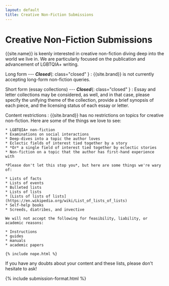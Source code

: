 ```yaml
---
layout: default
title: Creative Non-Fiction Submissions
---
```


# Creative Non-Fiction Submissions

{{site.name}} is keenly interested in creative non-fiction diving deep into the world we live in. We are particularly focused on the publication and advancement of LGBTQIA+ writing.

Long form --- ***Closed***{: class="closed" }
:   {{site.brand}} is not currently accepting long-form non-fiction queries.

Short form (essay collections) --- ***Closed***{: class="closed" }
:   Essay and letter collections may be considered, as well, and in that case, please specify the unifying theme of the collection, provide a brief synopsis of each piece, and the licensing status of each essay or letter.

Content restrictions
:   {{site.brand}} has no restrictions on topics for creative non-fiction. Here are some of the things we love to see:

    * LGBTQIA+ non-fiction
    * Examinations on social interactions
    * Deep-dives into a topic the author loves
    * Eclectic fields of interest tied together by a story
    * *Or* a single field of interest tied together by eclectic stories
    * Non-fiction on a topic that the author has first-hand experience with

    *Please don't let this stop you*, but here are some things we're wary of:

    * Lists of facts
    * Lists of events
    * Bulleted lists
    * Lists of lists
    * [Lists of lists of lists](https://en.wikipedia.org/wiki/List_of_lists_of_lists)
    * Self-help books
    * Screeds, diatribes, and invective

    We will not accept the following for feasibility, liability, or academic reasons:

    * Instructions
    * guides
    * manuals
    * academic papers

    {% include nope.html %}

If you have any doubts about your content and these lists, please don't hesitate to ask!



{% include submission-format.html %}
